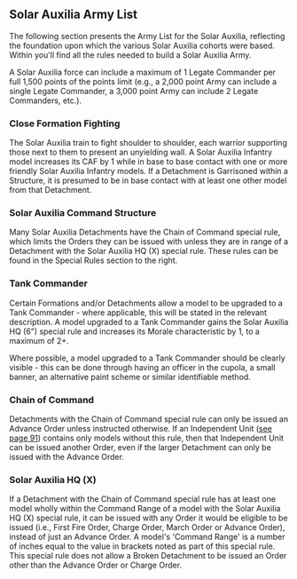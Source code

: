 ## Solar Auxilia Army List 

The following section presents the Army List for the Solar Auxilia, reflecting the foundation upon which the various Solar Auxilia cohorts were based. Within you'll find all the rules needed to build a Solar Auxilia Army.

A Solar Auxilia force can include a maximum of 1 Legate Commander per full 1,500 points of the points limit (e.g., a 2,000 point Army can include a single Legate Commander, a 3,000 point Army can include 2 Legate Commanders, etc.).

### Close Formation Fighting
The Solar Auxilia train to fight shoulder to shoulder, each warrior supporting those next to them to present an unyielding wall. A Solar Auxilia Infantry model increases its CAF by 1 while in base to base contact with one or more friendly Solar Auxilia Infantry models. If a Detachment is Garrisoned within a Structure, it is presumed to be in base contact with at least one other model from that Detachment.

### Solar Auxilia Command Structure
Many Solar Auxilia Detachments have the Chain of Command special rule, which limits the Orders they can be issued with unless they are in range of a Detachment with the Solar Auxilia HQ (X) special rule. These rules can be found in the Special Rules section to the right.

### Tank Commander
Certain Formations and/or Detachments allow a model to be upgraded to a Tank Commander - where applicable, this will be stated in the relevant description. A model upgraded to a Tank Commander gains the Solar Auxilia HQ (6") special rule and increases its Morale characteristic by 1, to a maximum of 2+.

Where possible, a model upgraded to a Tank Commander should be clearly visible - this can be done through having an officer in the cupola, a small banner, an alternative paint scheme or similar identifiable method.

### Chain of Command
Detachments with the Chain of Command special rule can only be issued an Advance Order unless instructed otherwise. If an Independent Unit ([see page 91](../legions_imperialis_rules/special_rules.md#independent)) contains only models without this rule, then that Independent Unit can be issued another Order, even if the larger Detachment can only be issued with the Advance Order.

### Solar Auxilia HQ (X)
If a Detachment with the Chain of Command special rule has at least one model wholly within the Command Range of a model with the Solar Auxilia HQ (X) special rule, it can be issued with any Order it would be eligible to be issued (i.e., First Fire Order, Charge Order, March Order or Advance Order), instead of just an Advance Order. A model's 'Command Range' is a number of inches equal to the value in brackets noted as part of this special rule. This special rule does not allow a Broken Detachment to be issued an Order other than the Advance Order or Charge Order.
